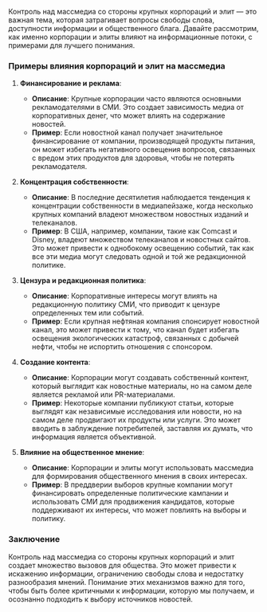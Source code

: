 Контроль над массмедиа со стороны крупных корпораций и элит — это важная тема, которая затрагивает вопросы свободы слова, доступности информации и общественного блага. Давайте рассмотрим, как именно корпорации и элиты влияют на информационные потоки, с примерами для лучшего понимания.

### Примеры влияния корпораций и элит на массмедиа

1. **Финансирование и реклама**:
   - **Описание**: Крупные корпорации часто являются основными рекламодателями в СМИ. Это создает зависимость медиа от корпоративных денег, что может влиять на содержание новостей.
   - **Пример**: Если новостной канал получает значительное финансирование от компании, производящей продукты питания, он может избегать негативного освещения вопросов, связанных с вредом этих продуктов для здоровья, чтобы не потерять рекламодателя.

2. **Концентрация собственности**:
   - **Описание**: В последние десятилетия наблюдается тенденция к концентрации собственности в медиапейзаже, когда несколько крупных компаний владеют множеством новостных изданий и телеканалов.
   - **Пример**: В США, например, компании, такие как Comcast и Disney, владеют множеством телеканалов и новостных сайтов. Это может привести к однобокому освещению событий, так как все эти медиа могут следовать одной и той же редакционной политике.

3. **Цензура и редакционная политика**:
   - **Описание**: Корпоративные интересы могут влиять на редакционную политику СМИ, что приводит к цензуре определенных тем или событий.
   - **Пример**: Если крупная нефтяная компания спонсирует новостной канал, это может привести к тому, что канал будет избегать освещения экологических катастроф, связанных с добычей нефти, чтобы не испортить отношения с спонсором.

4. **Создание контента**:
   - **Описание**: Корпорации могут создавать собственный контент, который выглядит как новостные материалы, но на самом деле является рекламой или PR-материалами.
   - **Пример**: Некоторые компании публикуют статьи, которые выглядят как независимые исследования или новости, но на самом деле продвигают их продукты или услуги. Это может вводить в заблуждение потребителей, заставляя их думать, что информация является объективной.

5. **Влияние на общественное мнение**:
   - **Описание**: Корпорации и элиты могут использовать массмедиа для формирования общественного мнения в своих интересах.
   - **Пример**: В преддверии выборов крупные компании могут финансировать определенные политические кампании и использовать СМИ для продвижения кандидатов, которые поддерживают их интересы, что может повлиять на выборы и политику.

### Заключение

Контроль над массмедиа со стороны крупных корпораций и элит создает множество вызовов для общества. Это может привести к искажению информации, ограничению свободы слова и недостатку разнообразия мнений. Понимание этих механизмов важно для того, чтобы быть более критичными к информации, которую мы получаем, и осознанно подходить к выбору источников новостей.
